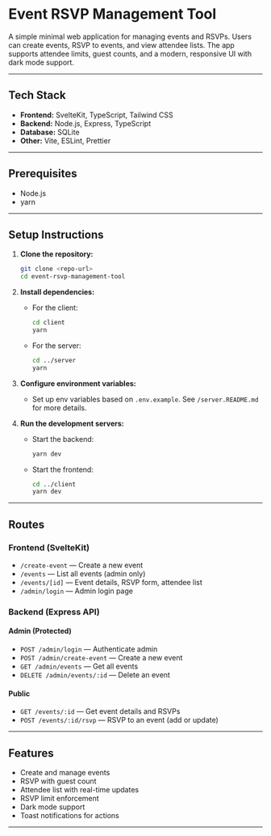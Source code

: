 # Event RSVP Management Tool

A simple minimal web application for managing events and RSVPs. Users can create events, RSVP to events, and view attendee lists. The app supports attendee limits, guest counts, and a modern, responsive UI with dark mode support.

---

## Tech Stack

- **Frontend:** SvelteKit, TypeScript, Tailwind CSS
- **Backend:** Node.js, Express, TypeScript
- **Database:** SQLite
- **Other:** Vite, ESLint, Prettier

---

## Prerequisites

- Node.js
- yarn

---

## Setup Instructions

1. **Clone the repository:**
   ```bash
   git clone <repo-url>
   cd event-rsvp-management-tool
   ```

2. **Install dependencies:**
   - For the client:
     ```bash
     cd client
     yarn
     ```
   - For the server:
     ```bash
     cd ../server
     yarn
     ```

3. **Configure environment variables:**
   - Set up env variables based on `.env.example`. See `/server.README.md` for more details.

4. **Run the development servers:**
   - Start the backend:
     ```bash
     yarn dev
     ```
   - Start the frontend:
     ```bash
     cd ../client
     yarn dev
     ```

---

## Routes

### Frontend (SvelteKit)

- `/create-event` — Create a new event
- `/events` — List all events (admin only)
- `/events/[id]` — Event details, RSVP form, attendee list
- `/admin/login` — Admin login page

### Backend (Express API)

#### Admin (Protected)
- `POST /admin/login` — Authenticate admin
- `POST /admin/create-event` — Create a new event
- `GET /admin/events` — Get all events
- `DELETE /admin/events/:id` — Delete an event

#### Public
- `GET /events/:id` — Get event details and RSVPs
- `POST /events/:id/rsvp` — RSVP to an event (add or update)

---

## Features

- Create and manage events
- RSVP with guest count
- Attendee list with real-time updates
- RSVP limit enforcement
- Dark mode support
- Toast notifications for actions

---
